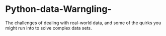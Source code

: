 # Python-data-Warngling-
 The challenges of dealing with real-world data, and some of the quirks you might run into to solve complex data sets.
